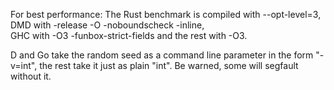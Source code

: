For best performance:
The Rust benchmark is compiled with --opt-level=3, 
DMD with -release -O -noboundscheck -inline,  
GHC with -O3 -funbox-strict-fields
and the rest with -O3. 

D and Go take the random seed as a command line parameter in the form "-v=int", the rest take it just as plain "int". Be warned, some will segfault without it.
